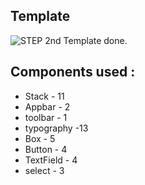 ## Template 

![STEP 2nd Template done.](./STEP.jpg)

## Components used : 

 - Stack - 11
 - Appbar - 2
 - toolbar - 1
 - typography -13
 - Box - 5
 - Button - 4
 - TextField - 4
 - select - 3
